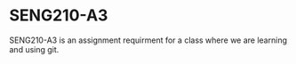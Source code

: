 # SENG210-A3
SENG210-A3 is an assignment requirment for a class where we are learning and using git.
